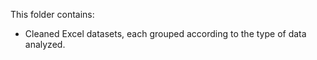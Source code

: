 This folder contains:
- Cleaned Excel datasets, each grouped according to the type of data analyzed.
